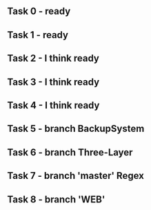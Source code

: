 ## Task 0 - ready
## Task 1 - ready
## Task 2 - I think ready
## Task 3 - I think ready
## Task 4 - I think ready
## Task 5 - branch BackupSystem
## Task 6 - branch Three-Layer
## Task 7 - branch 'master' Regex
## Task 8 - branch 'WEB'
